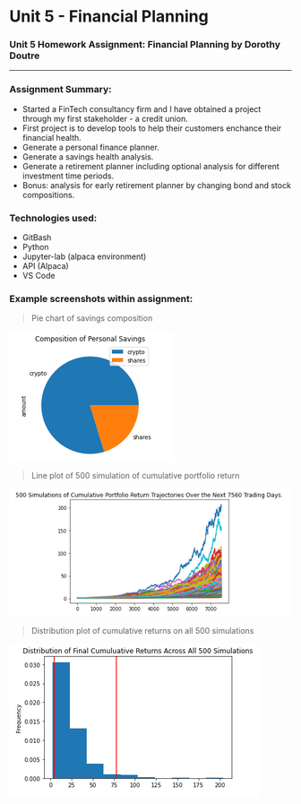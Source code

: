 # Unit 5 - Financial Planning
### Unit 5 Homework Assignment: Financial Planning by Dorothy Doutre

---

### Assignment Summary:
- Started a FinTech consultancy firm and I have obtained a project through my first stakeholder - a credit union.
- First project is to develop tools to help their customers enchance their financial health.
- Generate a personal finance planner.
- Generate a savings health analysis.
- Generate a retirement planner including optional analysis for different investment time periods.
- Bonus: analysis for early retirement planner by changing bond and stock compositions.

### Technologies used:
- GitBash
- Python
- Jupyter-lab (alpaca environment)
- API (Alpaca)
- VS Code

### Example screenshots within assignment:

> Pie chart of savings composition

![image_add](https://github.com/Dottie-Doutre/Unit-5-Financial-Planning-Dottie-Doutre/blob/main/images/image_1.PNG?raw=true)

> Line plot of 500 simulation of cumulative portfolio return

![image_add](https://github.com/Dottie-Doutre/Unit-5-Financial-Planning-Dottie-Doutre/blob/main/images/image_2.PNG?raw=true)

> Distribution plot of cumulative returns on all 500 simulations

![image_add](https://github.com/Dottie-Doutre/Unit-5-Financial-Planning-Dottie-Doutre/blob/main/images/image_3.PNG?raw=true)
